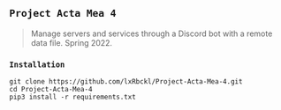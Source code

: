 ## `Project Acta Mea 4`
> Manage servers and services through a Discord bot with a remote data file. Spring 2022.

### `Installation`
```
git clone https://github.com/lxRbckl/Project-Acta-Mea-4.git
cd Project-Acta-Mea-4
pip3 install -r requirements.txt
```
